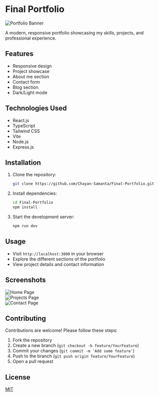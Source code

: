 # Final Portfolio

![Portfolio Banner](https://via.placeholder.com/1200x400) <!-- Placeholder for banner image -->

A modern, responsive portfolio showcasing my skills, projects, and professional experience.

## Features
- Responsive design
- Project showcase
- About me section
- Contact form
- Blog section
- Dark/Light mode

## Technologies Used
- React.js
- TypeScript
- Tailwind CSS
- Vite
- Node.js
- Express.js

## Installation
1. Clone the repository:
   ```bash
   git clone https://github.com/Chayan-Samanta/Final-Portfolio.git
   ```
2. Install dependencies:
   ```bash
   cd Final-Portfolio
   npm install
   ```
3. Start the development server:
   ```bash
   npm run dev
   ```

## Usage
- Visit `http://localhost:3000` in your browser
- Explore the different sections of the portfolio
- View project details and contact information

## Screenshots
![Home Page](https://via.placeholder.com/800x400)  
![Projects Page](https://via.placeholder.com/800x400)  
![Contact Page](https://via.placeholder.com/800x400)

## Contributing
Contributions are welcome! Please follow these steps:
1. Fork the repository
2. Create a new branch (`git checkout -b feature/YourFeature`)
3. Commit your changes (`git commit -m 'Add some feature'`)
4. Push to the branch (`git push origin feature/YourFeature`)
5. Open a pull request

## License
[MIT](https://choosealicense.com/licenses/mit/)
